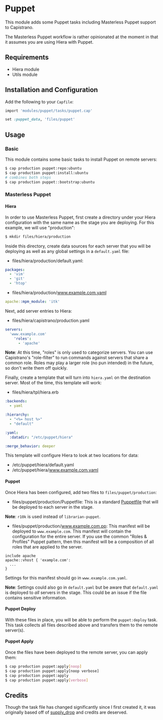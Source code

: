 # Puppet

This module adds some Puppet tasks including Masterless Puppet support to Capistrano.

The Masterless Puppet workflow is rather opinionated at the moment in that it assumes you are using Hiera with Puppet.

## Requirements

* Hiera module
* Utils module

## Installation and Configuration

Add the following to your `Capfile`:

```ruby
import 'modules/puppet/tasks/puppet.cap'

set :puppet_data, 'files/puppet'
```

## Usage

### Basic

This module contains some basic tasks to install Puppet on remote servers:

```bash
$ cap production puppet:repo:ubuntu
$ cap production puppet:install:ubuntu
# combines both steps
$ cap production puppet::bootstrap:ubuntu
```

### Masterless Puppet

#### Hiera

In order to use Masterless Puppet, first create a directory under your Hiera configuration with the same name as the stage you are deploying. For this example, we will use "production":

```bash
$ mkdir files/hiera/production
```

Inside this directory, create data sources for each server that you will be deploying as well as any global settings in a `default.yaml` file:

* files/hiera/production/default.yaml:

```yaml
packages:
  - 'vim'
  - 'git'
  - 'htop'
```

* files/hiera/production/www.example.com.yaml

```yaml
apache::mpm_module: 'itk'
```

Next, add server entries to Hiera:

* files/hiera/capistrano/production.yaml

```yaml
servers:
  'www.example.com'
    'roles':
      - 'apache'
```

__Note__: At this time, "roles" is only used to categorize servers. You can use Capistrano's "role-filter" to run commands against servers that share a common role. Roles may play a larger role (no pun intended) in the future, so don't write them off quickly.

Finally, create a template that will turn into `hiera.yaml` on the destination server. Most of the time, this template will work:

* files/hiera/tpl/hiera.erb

```yaml
:backends:
  - yaml

:hierarchy:
  - "<%= host %>"
  - "default"

:yaml:
  :datadir: "/etc/puppet/hiera"

:merge_behavior: deeper
```

This template will configure Hiera to look at two locations for data:

  * /etc/puppet/hiera/default.yaml
  * /etc/puppet/hiera/www.example.com.yaml

#### Puppet

Once Hiera has been configured, add two files to `files/puppet/production`:

* files/puppet/production/Puppetfile: This is a standard [Puppetfile](http://librarian-puppet.com/) that will be deployed to each server in the stage.

__Note__: `r10k` is used instead of `librarian-puppet`.

* files/puppet/production/www.example.com.pp: This manifest will be deployed to `www.example.com`. This manifest will contain the configuration for the entire server. If you use the common "Roles & Profiles" Puppet pattern, then this manifest will be a composition of all roles that are applied to the server.

```puppet
include apache
apache::vhost { 'example.com':
  ...
}
```

Settings for this manifest should go in `www.example.com.yaml`.

__Note__: Settings could also go in `default.yaml` but be aware that `default.yaml` is deployed to *all* servers in the stage. This could be an issue if the file contains sensitive information.

#### Puppet Deploy

With these files in place, you will be able to perform the `puppet:deploy` task. This task collects all files described above and transfers them to the remote server(s).

#### Puppet Apply

Once the files have been deployed to the remote server, you can apply them:

```bash
$ cap production puppet:apply[noop]
$ cap production puppet:apply[noop verbose]
$ cap production puppet:apply
$ cap production puppet:apply[verbose]
```

## Credits

Though the task file has changed significantly since I first created it, it was originally based off of [supply_drop](https://github.com/pitluga/supply_drop) and credits are deserved.
